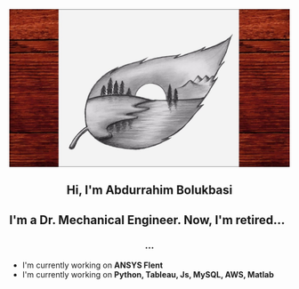 <img align="center" src="https://github.com/Abolukbasi/Abolukbasi/blob/main/maxresdefault.jpg?raw=true"> 
  
<h2 align="center"> Hi, I'm Abdurrahim Bolukbasi<h2>

<p align="jstify"> I'm a Dr. Mechanical Engineer. Now, I'm retired...</p>
  
<h3 align="center"> ... </h3>
  
<ul>
  <li> I'm currently working on <b> ANSYS Flent</b></i>
  <li> I'm currently working on <b> Python, Tableau, Js, MySQL, AWS, Matlab</b></i>
</ul>
     
     
